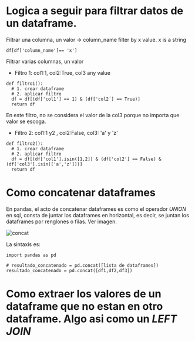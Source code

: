 # Logica a seguir para filtrar datos de un dataframe.
Filtrar una columna, un valor -> column_name filter by x value. x is a string
````
df[df['column_name']== 'x']
````

Filtrar varias columnas, un valor
* Filtro 1: col1:1, col2:True, col3 any value
````
def filtro1():
  # 1. crear dataframe
  # 2. aplicar filtro
  df = df[(df['col1'] == 1) & (df['col2´] == True)]
  return df
````
En este filtro, no se considera el valor de la col3 porque no importa que valor se escoga.

* Filtro 2: col1:1 y2 , col2:False, col3: 'a' y 'z'
````
def filtro2():
  # 1. crear dataframe
  # 2. aplicar filtro
  df = df[(df['col1'].isin([1,2]) & (df['col2'] == False) & (df['col3'].isin(['a','z']))]
  return df
````

# Como concatenar dataframes
En pandas, el acto de concatenar dataframes es como el operador *UNION* en sql, consta de juntar los dataframes en horizontal, es decir, se juntan los dataframes por renglones o filas. Ver imagen.

![concat](https://pandas.pydata.org/docs/_images/merging_concat_basic.png)

La sintaxis es:
````
import pandas as pd

# resultado_concatenado = pd.concat([lista de dataframes])
resultado_concatenado = pd.concat([df1,df2,df3])
````

# Como extraer los valores de un dataframe que no estan en otro dataframe. Algo asi como un *LEFT JOIN*
